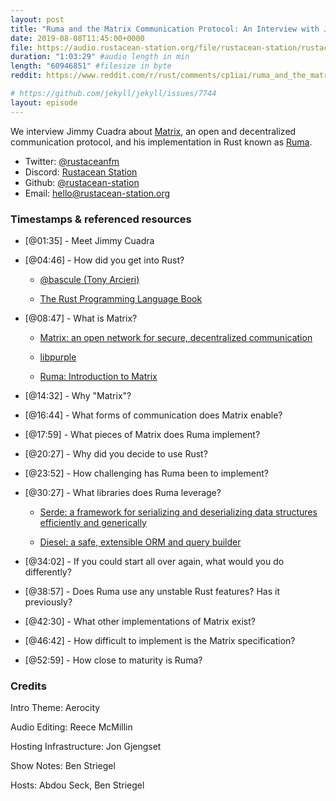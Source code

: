 ```yaml
---
layout: post
title: "Ruma and the Matrix Communication Protocol: An Interview with Jimmy Cuadra"
date: 2019-08-08T11:45:00+0000
file: https://audio.rustacean-station.org/file/rustacean-station/rustacean-station-e001-ruma-matrix-jimmy-cuadra.mp3
duration: "1:03:29" #audio length in min
length: "60946851" #filesize in byte
reddit: https://www.reddit.com/r/rust/comments/cp1iai/ruma_and_the_matrix_communication_protocol_an/

# https://github.com/jekyll/jekyll/issues/7744
layout: episode
---
```


We interview Jimmy Cuadra about [Matrix](https://matrix.org/), an open and decentralized communication protocol, and his implementation in Rust known as [Ruma](https://github.com/ruma/ruma).

 - Twitter: [@rustaceanfm](https://twitter.com/rustaceanfm)
 - Discord: [Rustacean Station](https://discord.gg/cHc3Gyc)
 - Github: [@rustacean-station](https://github.com/rustacean-station/)
 - Email: [hello@rustacean-station.org](mailto:hello@rustacean-station.org)

### Timestamps & referenced resources

* [@01:35] - Meet Jimmy Cuadra

* [@04:46] - How did you get into Rust?

  * [@bascule (Tony Arcieri)](https://twitter.com/bascule)

  * [The Rust Programming Language Book](https://doc.rust-lang.org/book/)

* [@08:47] - What is Matrix?

  * [Matrix: an open network for secure, decentralized communication](https://matrix.org/)

  * [libpurple](https://developer.pidgin.im/wiki/WhatIsLibpurple)

  * [Ruma: Introduction to Matrix](https://www.ruma.io/docs/matrix/)

* [@14:32] - Why "Matrix"?

* [@16:44] - What forms of communication does Matrix enable?

* [@17:59] - What pieces of Matrix does Ruma implement?

* [@20:27] - Why did you decide to use Rust?

* [@23:52] - How challenging has Ruma been to implement?

* [@30:27] - What libraries does Ruma leverage?

  * [Serde: a framework for serializing and deserializing data structures efficiently and generically](https://crates.io/crates/serde)

  * [Diesel: a safe, extensible ORM and query builder](https://crates.io/crates/diesel)

* [@34:02] - If you could start all over again, what would you do differently?

* [@38:57] - Does Ruma use any unstable Rust features? Has it previously?

* [@42:30] - What other implementations of Matrix exist?

* [@46:42] - How difficult to implement is the Matrix specification?

* [@52:59] - How close to maturity is Ruma?

### Credits

Intro Theme: Aerocity

Audio Editing: Reece McMillin

Hosting Infrastructure: Jon Gjengset

Show Notes: Ben Striegel

Hosts: Abdou Seck, Ben Striegel
